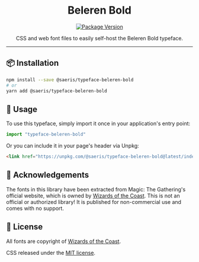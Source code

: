 <h1 align="center" style="text-align: center;">Beleren Bold</h1>
<p align="center">
  <a href="https://www.npmjs.org/package/@saeris/typeface-beleren-bold">
    <img src="https://img.shields.io/npm/v/@saeris/typeface-beleren-bold.svg?style=flat" alt="Package Version">
  </a>
</p>
<p align="center">CSS and web font files to easily self-host the Beleren Bold typeface.</p>

---

## 📦 Installation

```bash
npm install --save @saeris/typeface-beleren-bold
# or
yarn add @saeris/typeface-beleren-bold
```

## 🔧 Usage

To use this typeface, simply import it once in your application's entry point:

```javascript
import "typeface-beleren-bold"
```

Or you can include it in your page's header via Unpkg:

```html
<link href="https://unpkg.com/@saeris/typeface-beleren-bold@latest/index.css" rel="stylesheet" type="text/css" />
```

## 📣 Acknowledgements

The fonts in this library have been extracted from Magic: The Gathering's official website, which is owned by [Wizards of the Coast](http://magicthegathering.com). This is not an official or authorized library! It is published for non-commercial use and comes with no support.

## 🥂 License

All fonts are copyright of [Wizards of the Coast](http://magicthegathering.com).

CSS released under the [MIT license](https://github.com/Saeris/typeface-beleren-bold/blob/master/LICENSE.md).
